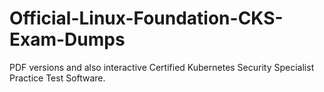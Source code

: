 # Official-Linux-Foundation-CKS-Exam-Dumps
PDF versions and also interactive Certified Kubernetes Security Specialist Practice Test Software.

